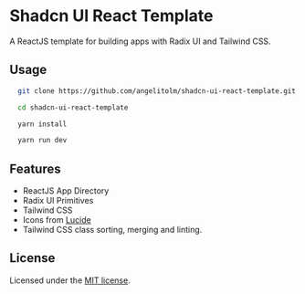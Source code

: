 # Shadcn UI React Template
A ReactJS template for building apps with Radix UI and Tailwind CSS.

## Usage

```bash
  git clone https://github.com/angelitolm/shadcn-ui-react-template.git
```
```bash
  cd shadcn-ui-react-template
```
```bash
  yarn install
```
```bash
  yarn run dev
```

## Features

- ReactJS App Directory
- Radix UI Primitives
- Tailwind CSS
- Icons from [Lucide](https://lucide.dev)
- Tailwind CSS class sorting, merging and linting.

## License

Licensed under the [MIT license](https://github.com/shadcn/ui/blob/main/LICENSE.md).

